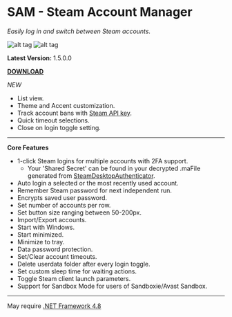 # SAM - Steam Account Manager

*Easily log in and switch between Steam accounts.*


![alt tag](https://i.imgur.com/v4eJzzH.png) ![alt tag](https://i.imgur.com/laBORcJ.png)

**Latest Version:** 1.5.0.0

[**DOWNLOAD**](https://github.com/Venipa/SAM/releases/latest)


*NEW*
* List view.
* Theme and Accent customization.
* Track account bans with [Steam API key](https://steamcommunity.com/dev/apikey).
* Quick timeout selections.
* Close on login toggle setting.
-----------------------------------------
**Core Features**
* 1-click Steam logins for multiple accounts with 2FA support.
	- Your 'Shared Secret' can be found in your decrypted .maFile generated from [SteamDesktopAuthenticator](https://github.com/Jessecar96/SteamDesktopAuthenticator).
* Auto login a selected or the most recently used account.
* Remember Steam password for next independent run.
* Encrypts saved user password.
* Set number of accounts per row.
* Set button size ranging between 50-200px.
* Import/Export accounts.
* Start with Windows.
* Start minimized.
* Minimize to tray.
* Data password protection.
* Set/Clear account timeouts.
* Delete userdata folder after every login toggle.
* Set custom sleep time for waiting actions.
* Toggle Steam client launch parameters.
* Support for Sandbox Mode for users of Sandboxie/Avast Sandbox.
-----------------------------------------
May require [.NET Framework 4.8](https://dotnet.microsoft.com/download/dotnet-framework/thank-you/net48-web-installer)
